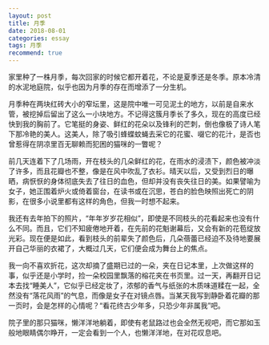 ```yaml
---
layout: post
title: 月季
date: 2018-08-01
categories: essay
tags: 月季
recommend: true
---
```


家里种了一株月季，每次回家的时候它都开着花，不论是夏季还是冬季。原本冷清的水泥地庭院，似乎也因为月季的存在而增添了一分生机。

月季种在两块红砖大小的窄坛里，这是院中唯一可见泥土的地方，以前是自来水管，被挖掉后留出了这么一小块地方。不记得这簇月季长了多久，现在的高度已经快到我的胸前了。它笔挺的身姿、鲜红的花朵以及锋利的芒刺，倒也像极了诗人笔下那冷艳的美人。这美人，除了吸引蜂蝶蚊蝇去采它的花蜜、啜它的花汁，是否也曾惹得在阴凉里百无聊赖而犯困的猫咪的一瞥呢？

前几天连着下了几场雨，开在枝头的几朵鲜红的花，在雨水的浸渍下，颜色被冲淡了许多，而且花瓣也不整，像是在风中吹乱了衣衫。晴天以后，又受到烈日的曝晒，病恹恹的身体彻底失去了往日的血色，但却并没有丧失往日的美。如果譬喻为女子，她正围着炉火或倚着窗台，在读书或在沉思，苍白的脸色映照出死亡的阴影，在很多小说里都有这样的角色，但我一时想不起来。

我还有去年拍下的照片，“年年岁岁花相似”，即使是不同枝头的花看起来也没有什么不同。而且，它们不知疲倦地开着，在先前的花魁谢幕后，又会有新的花苞绽放光彩。现在便是如此，看到枝头的前辈失了颜色后，几朵蓓蕾已经迫不及待地要展开自己华丽的衣裙了，大概过几天，它们便会成为舞台上的焦点。

我一向不喜欢折花，这次却摘了盛期已过的一朵，夹在日记本里，上次做这样的事，似乎还是小学时，捡一朵校园里飘落的榕花夹在书页里。过一天，再翻开日记本去找“睡美人”，它似乎已经定妆了，浓郁的香气与纸张的木质味道糅在一起，全然没有“落花风雨”的气息，而像是女子在对镜点唇。当某天我写到静卧着花瓣的那一页时，会是怎样的心情呢？“看花终古少年多，只恐少年非属我”吧。

院子里的那只猫咪，懒洋洋地躺着，即使有老鼠路过也会全然无视吧，而它那如玉般地眼睛偶尔睁开，一定会看到一个人，也懒洋洋地，在对花叹息吧。

